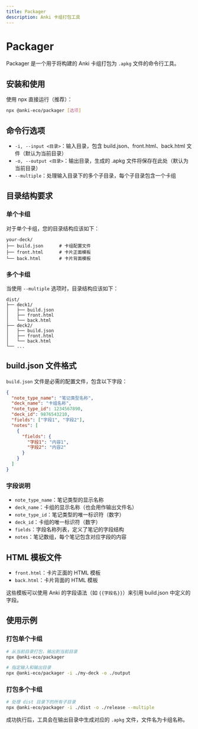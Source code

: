 ```yaml
---
title: Packager
description: Anki 卡组打包工具
---
```


# Packager

Packager 是一个用于将构建的 Anki 卡组打包为 `.apkg` 文件的命令行工具。

## 安装和使用

使用 npx 直接运行（推荐）：

```bash
npx @anki-eco/packager [选项]
```

## 命令行选项

- `-i, --input <目录>`：输入目录，包含 build.json、front.html、back.html 文件（默认为当前目录）
- `-o, --output <目录>`：输出目录，生成的 .apkg 文件将保存在此处（默认为当前目录）
- `--multiple`：处理输入目录下的多个子目录，每个子目录包含一个卡组

## 目录结构要求

### 单个卡组

对于单个卡组，您的目录结构应该如下：

```
your-deck/
├── build.json      # 卡组配置文件
├── front.html      # 卡片正面模板
└── back.html       # 卡片背面模板
```

### 多个卡组

当使用 `--multiple` 选项时，目录结构应该如下：

```
dist/
├── deck1/
│   ├── build.json
│   ├── front.html
│   └── back.html
├── deck2/
│   ├── build.json
│   ├── front.html
│   └── back.html
└── ...
```

## build.json 文件格式

`build.json` 文件是必需的配置文件，包含以下字段：

```json
{
  "note_type_name": "笔记类型名称",
  "deck_name": "卡组名称",
  "note_type_id": 1234567890,
  "deck_id": 9876543210,
  "fields": ["字段1", "字段2"],
  "notes": [
    {
      "fields": {
        "字段1": "内容1",
        "字段2": "内容2"
      }
    }
  ]
}
```

### 字段说明

- `note_type_name`：笔记类型的显示名称
- `deck_name`：卡组的显示名称（也会用作输出文件名）
- `note_type_id`：笔记类型的唯一标识符（数字）
- `deck_id`：卡组的唯一标识符（数字）
- `fields`：字段名称列表，定义了笔记的字段结构
- `notes`：笔记数组，每个笔记包含对应字段的内容

## HTML 模板文件

- `front.html`：卡片正面的 HTML 模板
- `back.html`：卡片背面的 HTML 模板

这些模板可以使用 Anki 的字段语法（如 `{{字段名}}`）来引用 build.json 中定义的字段。

## 使用示例

### 打包单个卡组

```bash
# 从当前目录打包，输出到当前目录
npx @anki-eco/packager

# 指定输入和输出目录
npx @anki-eco/packager -i ./my-deck -o ./output
```

### 打包多个卡组

```bash
# 处理 dist 目录下的所有子目录
npx @anki-eco/packager -i ./dist -o ./release --multiple
```

成功执行后，工具会在输出目录中生成对应的 `.apkg` 文件，文件名为卡组名称。
